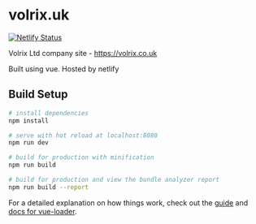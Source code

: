 # volrix.uk
[![Netlify Status](https://api.netlify.com/api/v1/badges/969b7781-0865-4688-9201-ef03f2759d87/deploy-status)](https://app.netlify.com/sites/hungry-stallman-a42310/deploys)

Volrix Ltd company site - https://volrix.co.uk

Built using vue.
Hosted by netlify

## Build Setup

``` bash
# install dependencies
npm install

# serve with hot reload at localhost:8080
npm run dev

# build for production with minification
npm run build

# build for production and view the bundle analyzer report
npm run build --report
```

For a detailed explanation on how things work, check out the [guide](http://vuejs-templates.github.io/webpack/) and [docs for vue-loader](http://vuejs.github.io/vue-loader).
